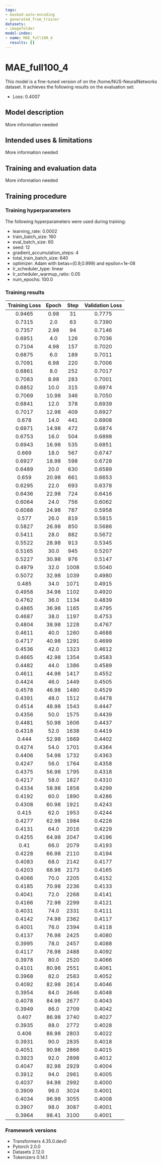 ```yaml
---
tags:
- masked-auto-encoding
- generated_from_trainer
datasets:
- imagefolder
model-index:
- name: MAE_full100_4
  results: []
---
```


<!-- This model card has been generated automatically according to the information the Trainer had access to. You
should probably proofread and complete it, then remove this comment. -->

# MAE_full100_4

This model is a fine-tuned version of [](https://huggingface.co/) on the /home/NUS-NeuralNetworks dataset.
It achieves the following results on the evaluation set:
- Loss: 0.4007

## Model description

More information needed

## Intended uses & limitations

More information needed

## Training and evaluation data

More information needed

## Training procedure

### Training hyperparameters

The following hyperparameters were used during training:
- learning_rate: 0.0002
- train_batch_size: 160
- eval_batch_size: 60
- seed: 12
- gradient_accumulation_steps: 4
- total_train_batch_size: 640
- optimizer: Adam with betas=(0.9,0.999) and epsilon=1e-08
- lr_scheduler_type: linear
- lr_scheduler_warmup_ratio: 0.05
- num_epochs: 100.0

### Training results

| Training Loss | Epoch | Step | Validation Loss |
|:-------------:|:-----:|:----:|:---------------:|
| 0.9465        | 0.98  | 31   | 0.7775          |
| 0.7315        | 2.0   | 63   | 0.7390          |
| 0.7357        | 2.98  | 94   | 0.7146          |
| 0.6951        | 4.0   | 126  | 0.7036          |
| 0.7104        | 4.98  | 157  | 0.7020          |
| 0.6875        | 6.0   | 189  | 0.7011          |
| 0.7091        | 6.98  | 220  | 0.7006          |
| 0.6861        | 8.0   | 252  | 0.7017          |
| 0.7083        | 8.98  | 283  | 0.7001          |
| 0.6852        | 10.0  | 315  | 0.6974          |
| 0.7069        | 10.98 | 346  | 0.7050          |
| 0.6841        | 12.0  | 378  | 0.6939          |
| 0.7017        | 12.98 | 409  | 0.6927          |
| 0.678         | 14.0  | 441  | 0.6908          |
| 0.6971        | 14.98 | 472  | 0.6874          |
| 0.6753        | 16.0  | 504  | 0.6898          |
| 0.6943        | 16.98 | 535  | 0.6851          |
| 0.669         | 18.0  | 567  | 0.6747          |
| 0.6927        | 18.98 | 598  | 0.6728          |
| 0.6489        | 20.0  | 630  | 0.6589          |
| 0.659         | 20.98 | 661  | 0.6653          |
| 0.6295        | 22.0  | 693  | 0.6378          |
| 0.6436        | 22.98 | 724  | 0.6416          |
| 0.6064        | 24.0  | 756  | 0.6062          |
| 0.6088        | 24.98 | 787  | 0.5958          |
| 0.577         | 26.0  | 819  | 0.5815          |
| 0.5827        | 26.98 | 850  | 0.5686          |
| 0.5411        | 28.0  | 882  | 0.5672          |
| 0.5522        | 28.98 | 913  | 0.5345          |
| 0.5165        | 30.0  | 945  | 0.5207          |
| 0.5227        | 30.98 | 976  | 0.5147          |
| 0.4979        | 32.0  | 1008 | 0.5040          |
| 0.5072        | 32.98 | 1039 | 0.4980          |
| 0.485         | 34.0  | 1071 | 0.4915          |
| 0.4958        | 34.98 | 1102 | 0.4920          |
| 0.4762        | 36.0  | 1134 | 0.4839          |
| 0.4865        | 36.98 | 1165 | 0.4795          |
| 0.4687        | 38.0  | 1197 | 0.4753          |
| 0.4804        | 38.98 | 1228 | 0.4767          |
| 0.4611        | 40.0  | 1260 | 0.4688          |
| 0.4717        | 40.98 | 1291 | 0.4699          |
| 0.4536        | 42.0  | 1323 | 0.4612          |
| 0.4665        | 42.98 | 1354 | 0.4583          |
| 0.4482        | 44.0  | 1386 | 0.4589          |
| 0.4611        | 44.98 | 1417 | 0.4552          |
| 0.4424        | 46.0  | 1449 | 0.4505          |
| 0.4578        | 46.98 | 1480 | 0.4529          |
| 0.4391        | 48.0  | 1512 | 0.4478          |
| 0.4514        | 48.98 | 1543 | 0.4447          |
| 0.4356        | 50.0  | 1575 | 0.4439          |
| 0.4481        | 50.98 | 1606 | 0.4437          |
| 0.4318        | 52.0  | 1638 | 0.4419          |
| 0.444         | 52.98 | 1669 | 0.4402          |
| 0.4274        | 54.0  | 1701 | 0.4364          |
| 0.4406        | 54.98 | 1732 | 0.4363          |
| 0.4247        | 56.0  | 1764 | 0.4358          |
| 0.4375        | 56.98 | 1795 | 0.4318          |
| 0.4217        | 58.0  | 1827 | 0.4310          |
| 0.4334        | 58.98 | 1858 | 0.4299          |
| 0.4192        | 60.0  | 1890 | 0.4286          |
| 0.4308        | 60.98 | 1921 | 0.4243          |
| 0.415         | 62.0  | 1953 | 0.4244          |
| 0.4277        | 62.98 | 1984 | 0.4228          |
| 0.4131        | 64.0  | 2016 | 0.4229          |
| 0.4255        | 64.98 | 2047 | 0.4196          |
| 0.41          | 66.0  | 2079 | 0.4193          |
| 0.4228        | 66.98 | 2110 | 0.4194          |
| 0.4083        | 68.0  | 2142 | 0.4177          |
| 0.4203        | 68.98 | 2173 | 0.4165          |
| 0.4066        | 70.0  | 2205 | 0.4152          |
| 0.4185        | 70.98 | 2236 | 0.4133          |
| 0.4041        | 72.0  | 2268 | 0.4141          |
| 0.4166        | 72.98 | 2299 | 0.4121          |
| 0.4031        | 74.0  | 2331 | 0.4111          |
| 0.4142        | 74.98 | 2362 | 0.4117          |
| 0.4001        | 76.0  | 2394 | 0.4118          |
| 0.4137        | 76.98 | 2425 | 0.4080          |
| 0.3995        | 78.0  | 2457 | 0.4088          |
| 0.4117        | 78.98 | 2488 | 0.4092          |
| 0.3978        | 80.0  | 2520 | 0.4066          |
| 0.4101        | 80.98 | 2551 | 0.4061          |
| 0.3968        | 82.0  | 2583 | 0.4052          |
| 0.4092        | 82.98 | 2614 | 0.4046          |
| 0.3954        | 84.0  | 2646 | 0.4048          |
| 0.4078        | 84.98 | 2677 | 0.4043          |
| 0.3949        | 86.0  | 2709 | 0.4042          |
| 0.407         | 86.98 | 2740 | 0.4027          |
| 0.3935        | 88.0  | 2772 | 0.4028          |
| 0.406         | 88.98 | 2803 | 0.4022          |
| 0.3931        | 90.0  | 2835 | 0.4018          |
| 0.4051        | 90.98 | 2866 | 0.4015          |
| 0.3923        | 92.0  | 2898 | 0.4012          |
| 0.4047        | 92.98 | 2929 | 0.4004          |
| 0.3912        | 94.0  | 2961 | 0.4005          |
| 0.4037        | 94.98 | 2992 | 0.4000          |
| 0.3909        | 96.0  | 3024 | 0.4001          |
| 0.4034        | 96.98 | 3055 | 0.4008          |
| 0.3907        | 98.0  | 3087 | 0.4001          |
| 0.3964        | 98.41 | 3100 | 0.4001          |


### Framework versions

- Transformers 4.35.0.dev0
- Pytorch 2.0.0
- Datasets 2.12.0
- Tokenizers 0.14.1
